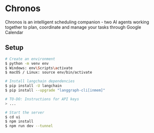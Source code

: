 # Chronos
Chronos is an intelligent scheduling companion - two AI agents working together to plan, coordinate and manage your tasks through Google Calendar


## Setup
```bash
# Create an environment
$ python -m venv env
$ Windows: env\Scripts\activate
$ macOS / Linux: source env/bin/activate

# Install langchain dependencies
$ pip install -U langchain
$ pip install --upgrade "langgraph-cli[inmem]"

# TO-DO: Instructions for API keys
> ...

# Start the server
$ cd ui
$ npm install
$ npm run dev --tunnel
```